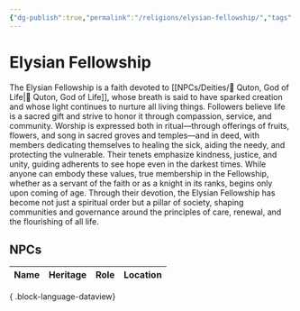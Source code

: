 ```yaml
---
{"dg-publish":true,"permalink":"/religions/elysian-fellowship/","tags":["Organization"]}
---
```


# Elysian Fellowship
 The Elysian Fellowship is a faith devoted to [[NPCs/Deities/🌿 Quton, God of Life\|🌿 Quton, God of Life]], whose breath is said to have sparked creation and whose light continues to nurture all living things. Followers believe life is a sacred gift and strive to honor it through compassion, service, and community. Worship is expressed both in ritual—through offerings of fruits, flowers, and song in sacred groves and temples—and in deed, with members dedicating themselves to healing the sick, aiding the needy, and protecting the vulnerable. Their tenets emphasize kindness, justice, and unity, guiding adherents to see hope even in the darkest times. While anyone can embody these values, true membership in the Fellowship, whether as a servant of the faith or as a knight in its ranks, begins only upon coming of age. Through their devotion, the Elysian Fellowship has become not just a spiritual order but a pillar of society, shaping communities and governance around the principles of care, renewal, and the flourishing of all life.
## NPCs
| Name | Heritage | Role | Location |
| ---- | -------- | ---- | -------- |

{ .block-language-dataview}


<!--
PIC / Map
-->
